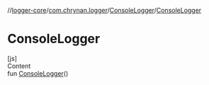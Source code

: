 //[logger-core](../../../index.md)/[com.chrynan.logger](../index.md)/[ConsoleLogger](index.md)/[ConsoleLogger](-console-logger.md)



# ConsoleLogger  
[js]  
Content  
fun [ConsoleLogger](-console-logger.md)()  



